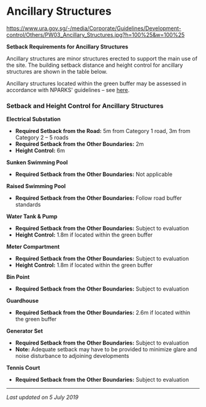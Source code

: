 # Ancillary Structures

<https://www.ura.gov.sg/-/media/Corporate/Guidelines/Development-control/Others/PW03_Ancillary_Structures.jpg?h=100%25&w=100%25>

**Setback Requirements for Ancillary Structures**

Ancillary structures are minor structures erected to support the main use of the site. The building setback distance and height control for ancillary structures are shown in the table below.

Ancillary structures located within the green buffer may be assessed in accordance with NPARKS' guidelines – see [here](https://www.nparks.gov.sg/partner-us/development-plan-submission/guidelines-on-greenery-provision-and-tree-conservation-for-developments).

### Setback and Height Control for Ancillary Structures

**Electrical Substation**  
- **Required Setback from the Road:** 5m from Category 1 road, 3m from Category 2 – 5 roads  
- **Required Setback from the Other Boundaries:** 2m  
- **Height Control:** 6m

**Sunken Swimming Pool**  
- **Required Setback from the Other Boundaries:** Not applicable

**Raised Swimming Pool**  
- **Required Setback from the Other Boundaries:** Follow road buffer standards

**Water Tank & Pump**  
- **Required Setback from the Other Boundaries:** Subject to evaluation  
- **Height Control:** 1.8m if located within the green buffer

**Meter Compartment**  
- **Required Setback from the Other Boundaries:** Subject to evaluation  
- **Height Control:** 1.8m if located within the green buffer

**Bin Point**  
- **Required Setback from the Other Boundaries:** Subject to evaluation

**Guardhouse**  
- **Required Setback from the Other Boundaries:** 2.6m if located within the green buffer

**Generator Set**  
- **Required Setback from the Other Boundaries:** Subject to evaluation  
- **Note:** Adequate setback may have to be provided to minimize glare and noise disturbance to adjoining developments

**Tennis Court**  
- **Required Setback from the Other Boundaries:** Subject to evaluation

---

*Last updated on 5 July 2019*
